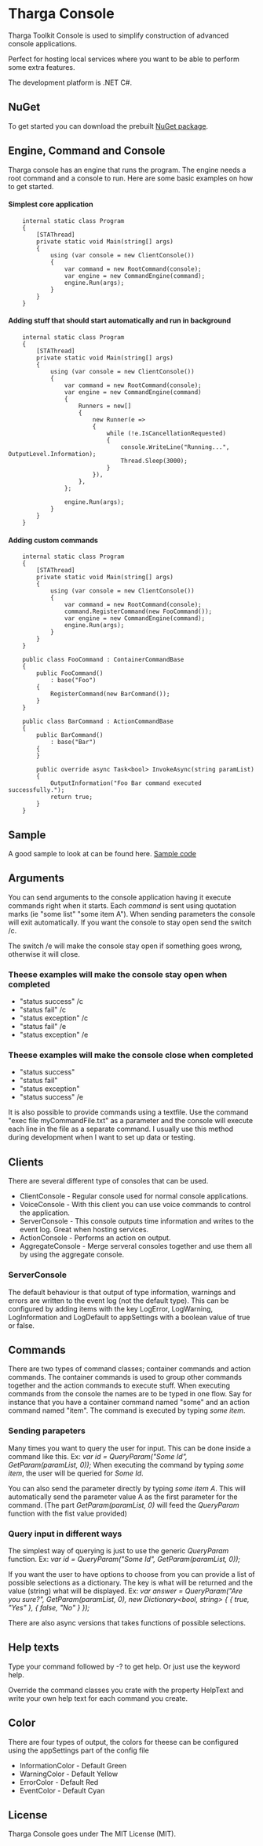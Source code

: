 # Tharga Console

Tharga Toolkit Console is used to simplify construction of advanced console applications.

Perfect for hosting local services where you want to be able to perform some extra features.

The development platform is .NET C#.

## NuGet

To get started you can download the prebuilt [NuGet package](https://www.nuget.org/packages/Tharga.Toolkit.Console/).

## Engine, Command and Console

Tharga console has an engine that runs the program. The engine needs a root command and a console to run.
Here are some basic examples on how to get started.

#### Simplest core application
```
    internal static class Program
    {
        [STAThread]
        private static void Main(string[] args)
        {
            using (var console = new ClientConsole())
            {
                var command = new RootCommand(console);
                var engine = new CommandEngine(command);
                engine.Run(args);
            }
        }
    }
```

#### Adding stuff that should start automatically and run in background
```
    internal static class Program
    {
        [STAThread]
        private static void Main(string[] args)
        {
            using (var console = new ClientConsole())
            {
                var command = new RootCommand(console);
                var engine = new CommandEngine(command)
                {
                    Runners = new[]
                    {
                        new Runner(e =>
                        {
                            while (!e.IsCancellationRequested)
                            {
                                console.WriteLine("Running...", OutputLevel.Information);
                                Thread.Sleep(3000);
                            }
                        }),
                    },
                };

                engine.Run(args);
            }
        }
    }
```


#### Adding custom commands
```
    internal static class Program
    {
        [STAThread]
        private static void Main(string[] args)
        {
            using (var console = new ClientConsole())
            {
                var command = new RootCommand(console);
                command.RegisterCommand(new FooCommand());
                var engine = new CommandEngine(command);
                engine.Run(args);
            }
        }
    }

    public class FooCommand : ContainerCommandBase
    {
        public FooCommand()
            : base("Foo")
        {
            RegisterCommand(new BarCommand());
        }
    }

    public class BarCommand : ActionCommandBase
    {
        public BarCommand()
            : base("Bar")
        {
        }

        public override async Task<bool> InvokeAsync(string paramList)
        {
            OutputInformation("Foo Bar command executed successfully.");
            return true;
        }
    }
```

## Sample

A good sample to look at can be found here.
[Sample code](https://github.com/poxet/tharga-console/blob/master/Samples/SampleConsole/Program.cs)

## Arguments

You can send arguments to the console application having it execute commands  right when it starts. Each *command* is sent using quotation marks (ie "some list" "some item A"). When sending parameters the console will exit automatically. If you want the console to stay open send the switch /c.

The switch /e will make the console stay open if something goes wrong, otherwise it will close.

### Theese examples will make the console stay open when completed
- "status success" /c
- "status fail" /c
- "status exception" /c
- "status fail" /e
- "status exception" /e

### Theese examples will make the console close when completed
- "status success"
- "status fail"
- "status exception"
- "status success" /e

It is also possible to provide commands using a textfile. Use the command "exec file myCommandFile.txt" as a parameter and the console will execute each line in the file as a separate command. I usually use this method during development when I want to set up data or testing.

## Clients
There are several different type of consoles that can be used.
- ClientConsole - Regular console used for normal console applications.
- VoiceConsole - With this client you can use voice commands to control the application.
- ServerConsole - This console outputs time information and writes to the event log. Great when hosting services.
- ActionConsole - Performs an action on output.
- AggregateConsole - Merge serveral consoles together and use them all by using the aggregate console.

### ServerConsole
The default behaviour is that output of type information, warnings and errors are written to the event log (not the default type).
This can be configured by adding items with the key LogError, LogWarning, LogInformation and LogDefault to appSettings with a boolean value of true or false.

## Commands
There are two types of command classes; container commands and action commands. The container commands is used to group other commands together and the action commands to execute stuff.
When executing commands from the console the names are to be typed in one flow. Say for instance that you have a container command named "some" and an action command named "item".
The command is executed by typing *some item*.

### Sending parapeters
Many times you want to query the user for input. This can be done inside a command like this.
Ex: *var id = QueryParam<string>("Some Id", GetParam(paramList, 0));*
When executing the command by typing *some item*, the user will be queried for *Some Id*.

You can also send the parameter directly by typing *some item A*. This will automatically send the parameter value A as the first parameter for the command. (The part *GetParam(paramList, 0)* will feed the *QueryParam<T>* function with the fist value provided)

### Query input in different ways
The simplest way of querying is just to use the generic *QueryParam<T>* function.
Ex: *var id = QueryParam<string>("Some Id", GetParam(paramList, 0));*

If you want the user to have options to choose from you can provide a list of possible selections as a dictionary. The key is what will be returned and the value (string) what will be displayed.
Ex: *var answer = QueryParam<bool>("Are you sure?", GetParam(paramList, 0), new Dictionary<bool, string> { { true, "Yes" }, { false, "No" } });*

There are also async versions that takes functions of possible selections.

## Help texts
Type your command followed by -? to get help. Or just use the keyword help.

Override the command classes you crate with the property HelpText and write your own help text for each command you create.

## Color
There are four types of output, the colors for theese can be configured using the appSettings part of the config file
- InformationColor - Default Green
- WarningColor - Default Yellow
- ErrorColor - Default Red
- EventColor - Default Cyan

## License
Tharga Console goes under The MIT License (MIT).